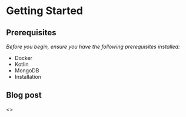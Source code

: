 # Getting Started

## Prerequisites
*Before you begin, ensure you have the following prerequisites installed:*

- Docker
- Kotlin
- MongoDB
- Installation

## Blog post
<>
